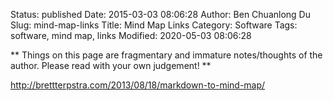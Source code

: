 Status: published
Date: 2015-03-03 08:06:28
Author: Ben Chuanlong Du
Slug: mind-map-links
Title: Mind Map Links
Category: Software
Tags: software, mind map, links
Modified: 2020-05-03 08:06:28

**
Things on this page are
fragmentary and immature notes/thoughts of the author.
Please read with your own judgement!
**



http://brettterpstra.com/2013/08/18/markdown-to-mind-map/

